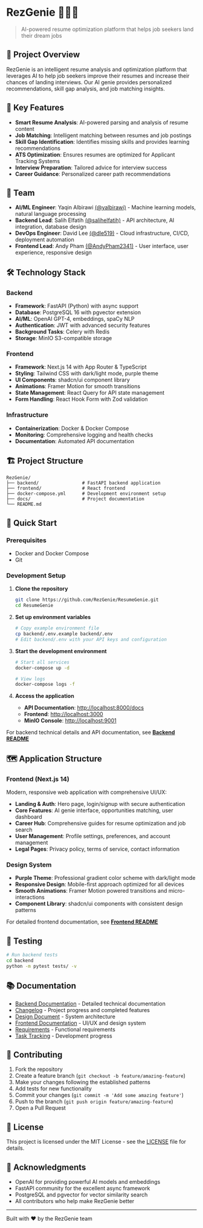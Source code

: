 # RezGenie 🧞‍♂️✨

> AI-powered resume optimization platform that helps job seekers land their dream jobs

## 🎯 Project Overview

RezGenie is an intelligent resume analysis and optimization platform that leverages AI to help job seekers improve their resumes and increase their chances of landing interviews. Our AI genie provides personalized recommendations, skill gap analysis, and job matching insights.

## 🚀 Key Features

- **Smart Resume Analysis**: AI-powered parsing and analysis of resume content
- **Job Matching**: Intelligent matching between resumes and job postings
- **Skill Gap Identification**: Identifies missing skills and provides learning recommendations  
- **ATS Optimization**: Ensures resumes are optimized for Applicant Tracking Systems
- **Interview Preparation**: Tailored advice for interview success
- **Career Guidance**: Personalized career path recommendations

## 👯 Team

- **AI/ML Engineer**: Yaqin Albirawi [(@yalbirawi)](https://github.com/yalbirawi) - Machine learning models, natural language processing
- **Backend Lead**: Salih Elfatih [(@salihelfatih)](https://github.com/salihelfatih) - API architecture, AI integration, database design
- **DevOps Engineer**: David Lee [(@dle519)](https://github.com/dle519) - Cloud infrastructure, CI/CD, deployment automation
- **Frontend Lead**: Andy Pham [(@AndyPham2341)](https://github.com/AndyPham2341) - User interface, user experience, responsive design

## 🛠️ Technology Stack

### Backend

- **Framework**: FastAPI (Python) with async support
- **Database**: PostgreSQL 16 with pgvector extension
- **AI/ML**: OpenAI GPT-4, embeddings, spaCy NLP
- **Authentication**: JWT with advanced security features
- **Background Tasks**: Celery with Redis
- **Storage**: MinIO S3-compatible storage

### Frontend

- **Framework**: Next.js 14 with App Router & TypeScript
- **Styling**: Tailwind CSS with dark/light mode, purple theme
- **UI Components**: shadcn/ui component library
- **Animations**: Framer Motion for smooth transitions
- **State Management**: React Query for API state management
- **Form Handling**: React Hook Form with Zod validation

### Infrastructure

- **Containerization**: Docker & Docker Compose
- **Monitoring**: Comprehensive logging and health checks
- **Documentation**: Automated API documentation

## 🏗️ Project Structure

```plaintext
RezGenie/
├── backend/                # FastAPI backend application
├── frontend/               # React frontend
├── docker-compose.yml      # Development environment setup
├── docs/                   # Project documentation
└── README.md
```

## 🚀 Quick Start

### Prerequisites

- Docker and Docker Compose
- Git

### Development Setup

1. **Clone the repository**

   ```bash
   git clone https://github.com/RezGenie/ResumeGenie.git
   cd ResumeGenie
   ```

2. **Set up environment variables**

   ```bash
   # Copy example environment file
   cp backend/.env.example backend/.env
   # Edit backend/.env with your API keys and configuration
   ```

3. **Start the development environment**

   ```bash
   # Start all services
   docker-compose up -d
   
   # View logs
   docker-compose logs -f
   ```

4. **Access the application**
   - **API Documentation**: <http://localhost:8000/docs>
   - **Frontend**: <http://localhost:3000>
   - **MinIO Console**: <http://localhost:9001>

For backend technical details and API documentation, see **[Backend README](backend/README.md)**

## 🗺️ Application Structure

### Frontend (Next.js 14)

Modern, responsive web application with comprehensive UI/UX:

- **Landing & Auth**: Hero page, login/signup with secure authentication
- **Core Features**: AI genie interface, opportunities matching, user dashboard  
- **Career Hub**: Comprehensive guides for resume optimization and job search
- **User Management**: Profile settings, preferences, and account management
- **Legal Pages**: Privacy policy, terms of service, contact information

### Design System

- **Purple Theme**: Professional gradient color scheme with dark/light mode
- **Responsive Design**: Mobile-first approach optimized for all devices
- **Smooth Animations**: Framer Motion powered transitions and micro-interactions
- **Component Library**: shadcn/ui components with consistent design patterns

For detailed frontend documentation, see **[Frontend README](frontend/README.md)**

## 🧪 Testing

```bash
# Run backend tests
cd backend
python -m pytest tests/ -v
```

## 📚 Documentation

- [Backend Documentation](backend/README.md) - Detailed technical documentation
- [Changelog](docs/CHANGELOG.md) - Project progress and completed features
- [Design Document](docs/design.md) - System architecture
- [Frontend Documentation](frontend/README.md) - UI/UX and design system
- [Requirements](docs/requirements.md) - Functional requirements  
- [Task Tracking](docs/tasks.md) - Development progress

## 🤝 Contributing

1. Fork the repository
2. Create a feature branch (`git checkout -b feature/amazing-feature`)
3. Make your changes following the established patterns
4. Add tests for new functionality
5. Commit your changes (`git commit -m 'Add some amazing feature'`)
6. Push to the branch (`git push origin feature/amazing-feature`)
7. Open a Pull Request

## 📄 License

This project is licensed under the MIT License - see the [LICENSE](LICENSE) file for details.

## 🌟 Acknowledgments

- OpenAI for providing powerful AI models and embeddings
- FastAPI community for the excellent async framework
- PostgreSQL and pgvector for vector similarity search
- All contributors who help make RezGenie better

---

Built with ❤️ by the RezGenie team

